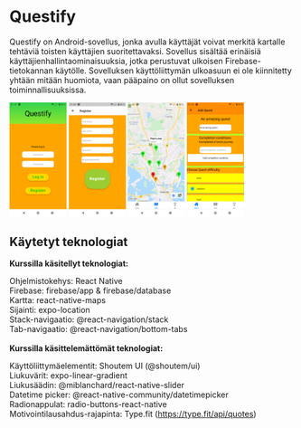 # Questify

Questify on Android-sovellus, jonka avulla käyttäjät voivat merkitä kartalle tehtäviä toisten käyttäjien suoritettavaksi. Sovellus sisältää erinäisiä käyttäjienhallintaominaisuuksia, jotka perustuvat ulkoisen Firebase-tietokannan käytölle. Sovelluksen käyttöliittymän ulkoasuun ei ole kiinnitetty yhtään mitään huomiota, vaan pääpaino on ollut sovelluksen toiminnallisuuksissa.  

<img src="https://github.com/Eelii/questify/blob/master/screenshots/log_in.png" width=20% height=20%> <img src="https://github.com/Eelii/questify/blob/master/screenshots/register.png" width=20% height=20%> <img src="https://github.com/Eelii/questify/blob/master/screenshots/map.png" width=20% height=20%> <img src="https://github.com/Eelii/questify/blob/master/screenshots/add_quest.png" width=20% height=20%>


## Käytetyt teknologiat

**Kurssilla käsitellyt teknologiat:**<br />

Ohjelmistokehys: React Native<br />
Firebase: firebase/app & firebase/database<br />
Kartta: react-native-maps<br />
Sijainti: expo-location<br />
Stack-navigaatio: @react-navigation/stack<br />
Tab-navigaatio: @react-navigation/bottom-tabs<br />
<br />
**Kurssilla käsittelemättömät teknologiat:**<br />

Käyttöliittymäelementit: Shoutem UI (@shoutem/ui)<br />
Liukuvärit: expo-linear-gradient<br />
Liukusäädin: @miblanchard/react-native-slider<br />
Datetime picker: @react-native-community/datetimepicker<br />
Radionappulat: radio-buttons-react-native<br />
Motivointilausahdus-rajapinta: Type.fit (https://type.fit/api/quotes)<br />
